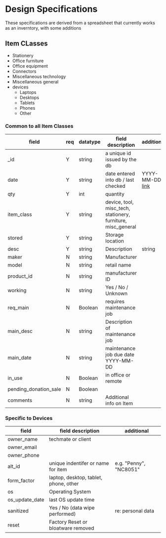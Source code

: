 # Design Specifications

These specifications are derived from a spreadsheet that currently 
 works as an inverntory, with some additions
 
## Item CLasses

- Stationery
- Office furniture
- Office equipment
- Connectors
- Miscellaneous technology
- Miscellaneous general
- devices
	- Laptops
	- Desktops
	- Tablets
	- Phones
	- Other 

### Common to all Item Classes


| field	|req| datatype | field description | additional |
|-------|---|----------|-------------------|------------|
| _id	 | Y | string  | a unique id issued by the db |
| date   | Y |  string | date entered into db / last checked | YYYY-MM-DD, [link](https://docs.couchbase.com/server/current/n1ql/n1ql-language-reference/datefun.html#date-formats)
| qty	 | Y |int | quantity | 
| item_class | Y | string | device, tool, misc_tech, stationery, furniture, misc_general |
| stored | Y | string |Storage location |
| desc   | Y | string | Description | string | e.g "Paperclips" |
| maker | N | string | Manufacturer |
| model | N | string | retail name |
| product_id | N | string | manufacturer ID |
| working | N | string | Yes / No / Unknown |
| req_main |  N | Boolean | requires maintenance job |
| main_desc | N | string | Description of maintenance job |
| main_date | N | string | maintenance job due date YYYY-MM-DD |
| in_use | N | Boolean | in office or remote | 
| pending_donation_sale | N | Boolean |
| comments | N | string |Additional info on Item |

### Specific to Devices

| field     | field description | additional |
|-----------|-------------------|------------|
| owner_name | techmate or client |
| owner_email | |
| owner_phone | | 
| alt_id | unique indentifer or name for item | e.g. "Penny", "NC8051" |
| form_factor | laptop, desktop, tablet, phone, other |
| os | Operating System |
| os_update_date | last OS update time |
| sanitized | Yes / No (data wipe performed) | re: personal data |
| reset | Factory Reset or bloatware removed |
 

 
    
